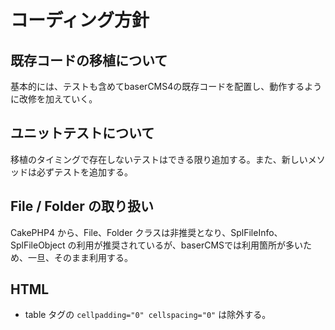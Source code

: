 # コーディング方針

## 既存コードの移植について

基本的には、テストも含めてbaserCMS4の既存コードを配置し、動作するように改修を加えていく。

## ユニットテストについて

移植のタイミングで存在しないテストはできる限り追加する。また、新しいメソッドは必ずテストを追加する。

## File / Folder の取り扱い

CakePHP4 から、File、Folder クラスは非推奨となり、SplFileInfo、SplFileObject の利用が推奨されているが、baserCMSでは利用箇所が多いため、一旦、そのまま利用する。

## HTML

- table タグの `cellpadding="0" cellspacing="0"` は除外する。
